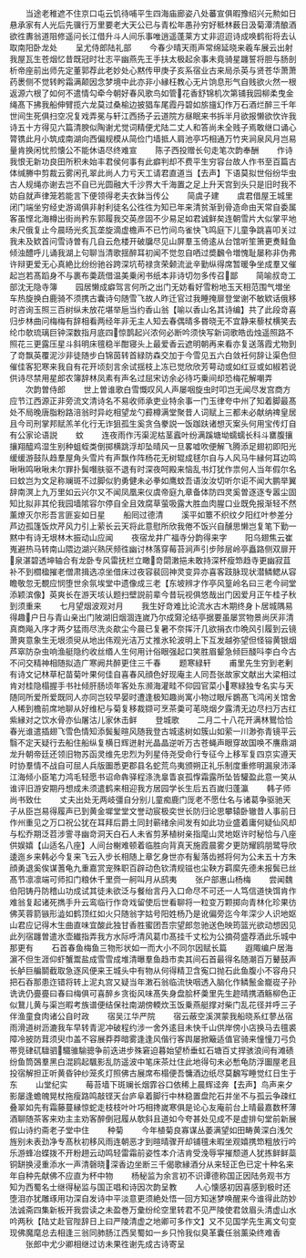 <!-- { "loadSidebar": true } -->
　　当途老稚遮不住京口屯云饥待哺平生四海庙廊姿八处蕃宣俱暇豫绍兴元勲如日悬承家有人光后先骥行万里要老大天公已与青松年愚孙穷好秪林薮日汲菊潭清酿酒欲徃夀翁道阻修遥问长江借升斗人间乐事唯逍遥蓬莱方丈非迢迢诗成唤鹤衔将去认取南阳卧龙处
　　呈尤侍郎陆礼部
　　今春少晴天雨声常绵延晓来羲车展云出射我屋瓦生苍烟忆昔既冠时壮志平幽燕先王手扶太极起余事未竟骑星躔誓将胆与肠剖析帝座前出师先定董郭荐此老妙处心黙传甲庚子亥系宿业古来局杀英与贤苍华萧萧药褁侧不觉转盻霜满颠因念梦境中此亦非小縁枉教心无片饷息形气自贱欲火然一根返源六根了如何不遣情勾牵今朝好春风歌鸟如管花香舒锦机次第铺我园柳柔曳金绳髙下拂我船伸臂揽六龙莫过桑榆边披猖车尾霞丹碧如旂旜幻作万石酒烂醉三千年世间生死俱扫空况复戏弄冕与轩江西扬子云道院方昼眠来书拆半月欲报懒欲忺许我诗五十方得见六篇清腴似陶谢尤觉词精便尤陆二丈人和答尚未全贱子焉敢继口诵心膂镌此月小筑成南湖向西偏规模从简俭门墙抵人肩池亭巧相通万竹夹涧泉风月岂易量肯换闲忧煎懐公不能休语尽终难宣
　　陈子西投赠长句走笔次韵奉酬
　　作诗我恨无新功良田所积未始丰君侯何事有此癖判却不费平生穷容台故人作书至百篇古体缄幐中剪裁云雾闲孔翠此尚人力亏天工请君直道当【去声】下语莫拟世俗纷华虫古人规绳亦谢去岂不自已光圆融大千沙界大千海置之足上升天宫到头只是旧时我不妨自就声律笼若能言下便领得老夫衣鉢当传公
　　简虞子建
　　虞君借屋王城里闭门端坐穷经史游谒俱非射利徒名公徃徃为知已年来清贫渐到骨造命由天常自委属客虽悭北海樽出街尚矜东郭履我交英彦固不少易足如君诚鲜矣连朝雪片大似掌平地未尺俄复止今晨旸光炙瓦垄旋滴虚檐声不已竹间鸟雀快飞鸣庭下儿童争跳喜叩关过我未及欵首问雪诗曽有几自云危楼开破牖尽见山屏羣玉倚逺从台馆听笙箫更煑鲑鱼倾浊醴呼儿诵我湖上句聊当清歌揺醉耳初闻不觉忽自哂过奬飜令増愧耻屡称非伪弗许辩更爱无心真絶比纷纷驰谷跨深坑苟禄贪荣颡流泚辛勤纵得席暂暖争坐成羣又催起岂若髙蹈身不与裹布羮蔬借温美乗闲书纸本非诗切勿多传召鄙
　　简喻叔竒工部沈无隐寺簿
　　园居懒成癖驾言何所之出门无妨看好雪粉地玉天相范围气増坐车热旋换白鹿骑不须携古囊诗句随雪飞故人昨迁官过我睡掩扉登堂谢不敏欵话俄移时咨询玉照三百树纵未放花堪举巵当约香山翁【喻以香山名其诗编】共了此段竒喜归步林曲问梅梅有辞相看两经年非无主人知去春偶晴多昬晓无不宜静来藜杖横笑去纶巾欹琉璃巨钟深数指月底四惊鹊起兴浓何必断吟须快写新词歌皓齿烛遥照路不照花三更露压星斗斜明床氊稳半酣寝头上最爱香云遮明朝再来看亦复送落霞尤物到了竒飘英覆泥沙非徒随步白锦茵转首緑防森交加于今雪见五六白敛衽何辞让渠色但催佳客犯寒来我自有花开顷刻言余试揺枝上冻已觉欣欣芳萼动或如红豆或如椒若说供诗尽禁用星郎农簿辞林凤素有声名过屈宋访余必待巧乗间却恐梅花解嘲弄
　　次韵曽侍郎
　　世上曽谁歌白雪慨叹风人声屡咽旋虫时叩岂无闻尽发宫商方应节江西源正非旁流文清诗名不易收师承吏业特余事一门玉律夸中州了知着脚最髙处不局晚唐脂粉路涪翁时异屹相望龙勺彛樽满堂聚昔人词赋上三都未必献纳禆皇居且今司刑掌邦赋羔羊化行无诈狙孤生奚贪刍豢説一饭跏趺诸想灭案头何用宝传灯自有公家论语説
　　蚊
　　连夜雨作汚渠泥枯茎蠧叶纷满蹊塘坳蠕蠕长科斗罋腹攘攘翔醯鸡湿生别种蛆蛭类倒掷横跳浮却坠晴风一旦畧嘘吹便解飞腾添足翅初即阳光缓缓游鼓队趋羣屋角头雪片有声飘作阵杨花无树辊成毬尔自与人风马牛縁何耳边鸣啾啾鸣啾啾未尔罪扑鬓噆肤驱不退有时深夜呵殿来恼乱书灯犹作祟何人当年假尔名曰蚊岂为文足称斓斑不过脚似豹勇健未必拳如鹰蚊吾语汝汝切听尔讵不闻大鹏举翼辞南溟上九万里如云兴尔又不闻凤凰来仪虞帝庭九章备体防四灵奚曽逐逐专嚣尘固知比拟非其伦我园墙隂容尔停自全且效腐草萤吸露大胜血肉腥口业既免报渐轻不然薰燎灭尔形吾言匪妄如日星
　　船囘过德清
　　溪平如簟不织纹夕阳红叶参差分芦边孤篷饭炊芹风力引上萦长云天将此意慰所欣我倦不饭兴自醺思懒岂复笔下勤一黙中有诗无垠林木振动山应闻
　　夜宿龙井广福寺分韵得来字
　　阳乌翅焦云崔嵬避热马转南山隈边湖兴熟厌频徃幽讨林落穿莓苔涧声引步陟层岭亭矗路侧双扉开泉湛碧透坤轴合有龙卧专风雷抚栏立瞰竒閟潄挹未敢持深杯瘦笻趋寺更幽寂苴补不到櫩楹摧老僧肃揖选凉坐借床过夜容裴回神灵变异亦喜客跂脉现状潜鳞鳃从容瞻敬忽无覩应悯堕世余氛埃堂中遗像成三老【东坡辨才作亭风篁岭名曰三老今祠堂添颖滨像】英爽长在游天垓认题扫壁説前辈今昔玩视俱悠哉出门因爱月正午桂子秋到须重来
　　七月望烟波观对月
　　我生好竒难比论流水古木期终身卜居城隅易得趣户日与青山亲出门陂湖旧烟涸连嵗乃尔成奫沦结亭据要虽屡赏物景尚厌非清真商飚入序才两夕猛雨尽洗炎歊尘今晨已复暑不奈挥汗几欲捐衣巾晩风引履到云镜萧爽意象生无垠须臾从地出伟观光洁万丈推氷轮波明上下互发越弥望但怪镕黄银烟芦窣防杂虫响渔艇隐约收丝缗人生何用计俗眼强起口笑胜眉颦急倾巨醆呌李白今古不问交精神相随拟造广寒阙共醉更住三千春
　　题寒緑轩
　　甫里先生穷到老剰有诗文记林草杞苗菊叶果何佳自喜春风顔色好现庵主人同吾张故家文献出大梁相过肯对桂隐榻握手书社倾肝肠顷年客处东濒海灌畦不仰园官菜小寒緑独专名实与天随同所爱所爱既同人亦同岂较早晏时遭逢极知趣尚寓小物过眼斥鷃髙飞鸿闲关馆舍人稀到檐前席地聊从好维杞与菊复移裁撷可烹茶羮可芼晓烟夕露清无边尽扫万古红紫縁对之饮水骨亦仙屠沽儿家休击鲜
　　登城歌
　　二月二十八花开满林鸎恰恰春光谁遣插翅飞雪色情知添鬓髪暄风随我登古城逺树如簇山如萦一川渺弥青镜平云翳不定天疑行去船住船纵复横日辉迸射光晶晶逆听万古苍蝇声眼穿故国唤不譍鼎湖龙升朝帝廷还领旧物苏函灵维先忠烈为列星侍尧受命行专征今上移军复四京实遵天时协羣情不战自可屈人兵版圗悉更郡县名蛇荒鸟夷颁朔正礼乐制度重修明漏泉沛泽江海倾小臣笔力鸿毛轻愿书诏命犇驿程涤洗辠眚哀孤惸霜露所坠皆驩盈此意一笑从谁评旧游安期丹想成未须遣鹤来相迎我方居园学长生后五百嵗归蓬瀛
　　韩子师尚书致仕
　　丈夫出处无两岐彊自分别儿童痴鹿门厐老不愿仕名与诸葛争驱驰天子从臣岂易得履声已到黄金墀堂堂文誉动宸极奕世长防归论思攀辕卧辙昔人事前日作州重见之万口祝公犹在耳拜后爵土同封蕲绪余间发有如此功业盛着庸何疑仙风却与松乔期泛苕涉霅寻幽竒洞天白石人未省剪茅植树亲指麾山灵地妪许时秘恰与八座供娱嬉【山适名八座】人间台榭难顿着临胜向背真天施霞晨雾夕更防耀鸥朋鹭导欣逶迤乡来韩必今复来飞云入步长相随上章乞身世亦有髪落齿撼将何为公未五十方朱顔勇退奚俟谋蓍龟九重嘉赏宠殊职百辟动色钦清规镃也尘鞅方羁縻先德未报鬓已丝髙节凛凛端可师扣门粮休千里赍一舸叫月从鸱夷
　　张户部惠山杨梅
　　尝闻魏伯阳铸丹防稽山功成试其徒未欲泛与餐绐言丹入口命尽不可还一人笃信道快饵肯作难翁复起诸死擕手升云鸾临行作竒戏留使后世看聊将一粒变万颗掷向青林化珍果彷佛芙蓉箭镞形澁如鹤顶红如火只随翁字姑号阳姓杨乃是讹偏旁迄今年深少人识地妪山君应记得木生曲直味宜酸此独甘香胜蜜团吾宗望郎忽驰送色映筠篮光欲动想因见此列宿躔曽遣氷壶纎指弄我方水际呼清风葛巾髙挂千丈松为公摘荷盛荐酒此乐城中那更有
　　石首春鱼梅鱼三物形状如一而大小不同尔因赋长篇
　　遐陬编户居海濵不但生涯仰虾蟹鬻盐成雪雪成堆清曝羣鱼趋市卖其间石首最得名随潮百万鼙鼓声长舻巨艑鬬截取急逐风便来王城头中有物从何得精卫含寃口抛石此鱼腹小不容舟只把石呑那患迮错将转上泥丸宫又疑当年潄石翁临流快咽透入脑化作鳞鬛金巃嵸子孙诜诜仍亹亹曰春曰梅俱可喜醉乡贪衒风味髙失身盘脍杯羮里先生趂晴携酒觞柳色正似鵞儿黄与渠岂暇考族谱便结保社南湖傍輭炊玉饭乗燕艇撑对柴门乱花径并呼三子伴渔童食肉诸公自时政
　　宿吴江华严院
　　宿云蔽空溪溟蒙我船晓系红蓼丛宿雨滑道树沥漉我车早转青泥冲破程约涉一舍外逺目未快千山供岸傍小店换马去氊裘障冷披防茸须臾巾盖不容展莽莽暗雾逢逢风偕行客舆屡掀簸适值官骑来憧憧刀弓负帯竞硉矹驙驷驖骓騟骢争前迭进步殊窘迫暮始望桥垂虹石塘百丈捍骇浪间有滩碛纷鱼筒鵶羣黑白混鸥起颿影乱防遥波中笔床茶灶住此地得句未必慙龟防浮圗屋老且投宿解担正听黄昏钟纱笼炙灯照佛古展席布榻便吾慵酒边纸尽莫飜写睡觉红日生于东
　　山堂纪实
　　莓苔墙下斑斓长烟霏谷口依稀上晨辉迳奔【去声】鸟声来夕影屡逢蟾魄晃杖拖瘦路鸣敲铿天台庐阜着脚行中林稳置盘陀石并坐不与孤云争疎红叠翠如先有霜藤蔓縁惊蛇走枝枝叶叶巧相搀嵗寒俱是论心友庵前台上晴最嘉数杯薄酒聊随茶客来劝主主劝客醉倒冠履从欹斜且道如今夸甚处见成不是虚排句堂前新展假山诗约斋老子堂中住
　　种菊
　　今年植菊良寡谋丛萎满望如田畴黄深白浅欠旌别未表劲净专髙秋初移风雨连朝恶才到暄晴骤开却铺氊未暇坐观嬉携笻粗放行吟乐游蜂冶蝶拨不开粉趐云动鸣轻雷霜前姿性本介洁肯受浼辱寜摧颓道人犹拣鲜鲜蘂铜缾换浸重添水一声清磬晓深香边坐断三千偈歌縁酒分从来轻正色已定十种名来年自种先献佛不应直为杯中物
　　杨秘监为余言初不识谭德称国正因陆务观书方知为西蜀名士继得秘监与国正唱和诗因次韵呈教
　　人心懐感初因喜感到极时还堕泪亦犹雕琢用功深自发诗中平淡意更须絶处悟一回方知迷梦唤醒来今谁得此防妙法诚斋四集新板开我尝读之未盈巻万彚纷纶空里转君不见严陵使君敛眉头清虚山水吟两秋【陆丈赴官陛辞日上曰严陵清虚之地卿可多作文】又不见国学先生离文句变现佛魔麾总去相逢三翁同肺肠江西吴蜀如一乡只怜我似臭革囊任翁薰染终难香
　　张郎中尤少卿相继过访未果徃谢先成古诗寄呈

